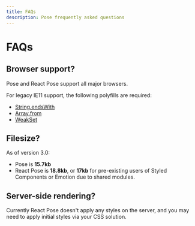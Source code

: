 ```yaml
---
title: FAQs
description: Pose frequently asked questions
---
```


# FAQs

<TOC />

## Browser support?

Pose and React Pose support all major browsers.

For legacy IE11 support, the following polyfills are required:

- [String.endsWith](https://developer.mozilla.org/en-US/docs/Web/JavaScript/Reference/Global_Objects/String/endsWith#Polyfill)
- [Array.from](https://developer.mozilla.org/en-US/docs/Web/JavaScript/Reference/Global_Objects/Array/from#Polyfill)
- [WeakSet](https://github.com/dy/weakset)

## Filesize?

As of version 3.0:

- Pose is **15.7kb**
- React Pose is **18.8kb**, or **17kb** for pre-existing users of Styled Components or Emotion due to shared modules.

## Server-side rendering?

Currently React Pose doesn't apply any styles on the server, and you may need to apply initial styles via your CSS solution.
